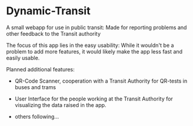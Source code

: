 # Dynamic-Transit
A small webapp for use in public transit: Made for reporting problems and other feedback to the Transit authority

The focus of this app lies in the easy usability: While it wouldn't be a problem to add more features, it would likely
make the app less fast and easily usable. 

Planned additional features:

  - QR-Code Scanner, cooperation with a Transit Authority for QR-tests in buses and trams
  - User Interface for the people working at the Transit Authority for visualizing the data raised in the app.
  
  - others following...
